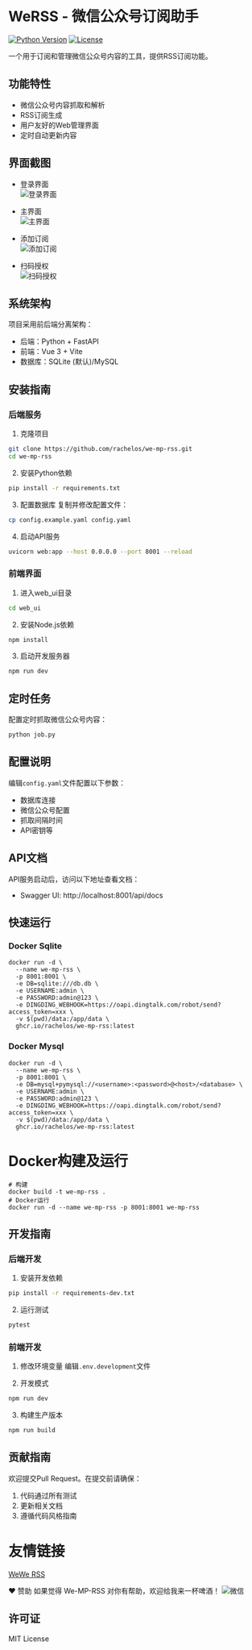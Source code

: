 # WeRSS - 微信公众号订阅助手

[![Python Version](https://img.shields.io/badge/python-3.8+-blue.svg)]()
[![License](https://img.shields.io/badge/license-MIT-green.svg)]()

一个用于订阅和管理微信公众号内容的工具，提供RSS订阅功能。

## 功能特性

- 微信公众号内容抓取和解析
- RSS订阅生成
- 用户友好的Web管理界面
- 定时自动更新内容

## 界面截图

- 登录界面  
  ![登录界面](docs/登录.png)

- 主界面  
  ![主界面](docs/主界面.png)

- 添加订阅  
  ![添加订阅](docs/添加订阅.png)

- 扫码授权  
  ![扫码授权](docs/扫码授权.png)

## 系统架构

项目采用前后端分离架构：
- 后端：Python + FastAPI
- 前端：Vue 3 + Vite
- 数据库：SQLite (默认)/MySQL

## 安装指南

### 后端服务

1. 克隆项目
```bash
git clone https://github.com/rachelos/we-mp-rss.git
cd we-mp-rss
```

2. 安装Python依赖
```bash
pip install -r requirements.txt
```

3. 配置数据库
复制并修改配置文件：
```bash
cp config.example.yaml config.yaml
```

4. 启动API服务
```bash
uvicorn web:app --host 0.0.0.0 --port 8001 --reload
```

### 前端界面

1. 进入web_ui目录
```bash
cd web_ui
```

2. 安装Node.js依赖
```bash
npm install
```

3. 启动开发服务器
```bash
npm run dev
```

## 定时任务

配置定时抓取微信公众号内容：
```bash
python job.py
```

## 配置说明

编辑`config.yaml`文件配置以下参数：
- 数据库连接
- 微信公众号配置
- 抓取间隔时间
- API密钥等

## API文档

API服务启动后，访问以下地址查看文档：
- Swagger UI: http://localhost:8001/api/docs

## 快速运行
### Docker Sqlite
```
docker run -d \
  --name we-mp-rss \
  -p 8001:8001 \
  -e DB=sqlite:///db.db \
  -e USERNAME:admin \
  -e PASSWORD:admin@123 \
  -e DINGDING_WEBHOOK=https://oapi.dingtalk.com/robot/send?access_token=xxx \
  -v $(pwd)/data:/app/data \
  ghcr.io/rachelos/we-mp-rss:latest

```
### Docker Mysql
```
docker run -d \
  --name we-mp-rss \
  -p 8001:8001 \
  -e DB=mysql+pymysql://<username>:<password>@<host>/<database> \
  -e USERNAME:admin \
  -e PASSWORD:admin@123 \
  -e DINGDING_WEBHOOK=https://oapi.dingtalk.com/robot/send?access_token=xxx \
  -v $(pwd)/data:/app/data \
  ghcr.io/rachelos/we-mp-rss:latest
```

# Docker构建及运行
```
# 构建
docker build -t we-mp-rss .
# Docker运行
docker run -d --name we-mp-rss -p 8001:8001 we-mp-rss
```

## 开发指南

### 后端开发
1. 安装开发依赖
```bash
pip install -r requirements-dev.txt
```

2. 运行测试
```bash
pytest
```

### 前端开发
1. 修改环境变量
编辑`.env.development`文件

2. 开发模式
```bash
npm run dev
```

3. 构建生产版本
```bash
npm run build
```




## 贡献指南

欢迎提交Pull Request。在提交前请确保：
1. 代码通过所有测试
2. 更新相关文档
3. 遵循代码风格指南

# 友情链接
[WeWe RSS](https://github.com/cooderl/wewe-rss)


❤️ 赞助
如果觉得 We-MP-RSS 对你有帮助，欢迎给我来一杯啤酒！
![微信](docs/赞赏码.png)



## 许可证

MIT License